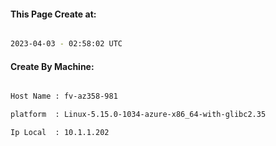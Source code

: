 
   
#### This Page Create at:

```bash

2023-04-03 - 02:58:02 UTC

```

#### Create By Machine:

```bash

Host Name : fv-az358-981

platform  : Linux-5.15.0-1034-azure-x86_64-with-glibc2.35

Ip Local  : 10.1.1.202

```

